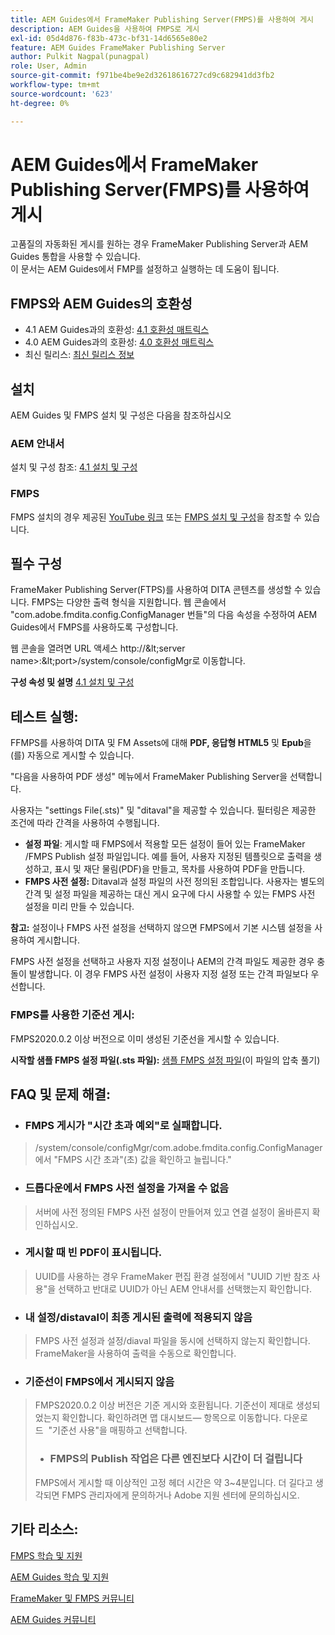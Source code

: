 ```yaml
---
title: AEM Guides에서 FrameMaker Publishing Server(FMPS)를 사용하여 게시
description: AEM Guides을 사용하여 FMPS로 게시
exl-id: 05d4d876-f83b-473c-bf31-14d6565e80e2
feature: AEM Guides FrameMaker Publishing Server
author: Pulkit Nagpal(punagpal)
role: User, Admin
source-git-commit: f971be4be9e2d32618616727cd9c682941dd3fb2
workflow-type: tm+mt
source-wordcount: '623'
ht-degree: 0%

---
```


# AEM Guides에서 FrameMaker Publishing Server(FMPS)를 사용하여 게시

고품질의 자동화된 게시를 원하는 경우 FrameMaker Publishing Server과 AEM Guides 통합을 사용할 수 있습니다.\
이 문서는 AEM Guides에서 FMP를 설정하고 실행하는 데 도움이 됩니다.

## FMPS와 AEM Guides의 호환성

- 4.1 AEM Guides과의 호환성: [4.1 호환성 매트릭스](https://experienceleague.adobe.com/docs/experience-manager-guides-learn/tutorials/release-info/release-notes/on-prem-release-notes/release-notes-4.1.html?lang=en/#compatibility-matrix)
- 4.0 AEM Guides과의 호환성: [4.0 호환성 매트릭스](https://helpx.adobe.com/xml-documentation-for-experience-manager/release-note/release-notes-xml-documentation-solution-4-0.html/#Compatibility%20matrix)
- 최신 릴리스: [최신 릴리스 정보](https://experienceleague.adobe.com/docs/experience-manager-guides-learn/tutorials/release-info/latest-release-info.html?lang=en)

## 설치

AEM Guides 및 FMPS 설치 및 구성은 다음을 참조하십시오

### AEM 안내서

설치 및 구성 참조: [4.1 설치 및 구성](https://helpx.adobe.com/content/dam/help/en/xml-documentation-solution/4-1-2/Adobe-Experience-Manager-Guides_Installation-Configuration-Guide_EN.pdf)

### FMPS

FMPS 설치의 경우 제공된 [YouTube 링크](https://www.youtube.com/watch?v=2deelyM5VA8&amp;t) 또는 [FMPS 설치 및 구성](https://help.adobe.com/en_US/framemaker/server/index.html#t=fmps-user-guide%2Finstall_config_fmps.html%23install_config_fmps&amp;rhtocid=_2)을 참조할 수 있습니다.

## 필수 구성

FrameMaker Publishing Server(FTPS)를 사용하여 DITA 콘텐츠를 생성할 수 있습니다. FMPS는 다양한 출력 형식을 지원합니다. 웹 콘솔에서 &quot;com.adobe.fmdita.config.ConfigManager 번들&quot;의 다음 속성을 수정하여 AEM Guides에서 FMPS를 사용하도록 구성합니다.

웹 콘솔을 열려면 URL 액세스 http://\&lt;server name\>:\&lt;port\>/system/console/configMgr로 이동합니다.

**구성 속성 및 설명** [4.1 설치 및 구성](https://helpx.adobe.com/content/dam/help/en/xml-documentation-solution/4-1-2/Adobe-Experience-Manager-Guides_Installation-Configuration-Guide_EN.pdf#page=89)

## 테스트 실행:

FFMPS를 사용하여 DITA 및 FM Assets에 대해 **PDF, 응답형 HTML5** 및 **Epub**&#x200B;을(를) 자동으로 게시할 수 있습니다.

&quot;다음을 사용하여 PDF 생성&quot; 메뉴에서 FrameMaker Publishing Server을 선택합니다.

사용자는 &quot;settings File(.sts)&quot; 및 &quot;ditaval&quot;을 제공할 수 있습니다. 필터링은 제공한 조건에 따라 간격을 사용하여 수행됩니다.

- **설정 파일**: 게시할 때 FMPS에서 적용할 모든 설정이 들어 있는 FrameMaker /FMPS Publish 설정 파일입니다. 예를 들어, 사용자 지정된 템플릿으로 출력을 생성하고, 표시 및 재단 물림(PDF)을 만들고, 목차를 사용하여 PDF을 만듭니다.
- **FMPS 사전 설정:** Ditaval과 설정 파일의 사전 정의된 조합입니다. 사용자는 별도의 간격 및 설정 파일을 제공하는 대신 게시 요구에 다시 사용할 수 있는 FMPS 사전 설정을 미리 만들 수 있습니다.

**참고:** 설정이나 FMPS 사전 설정을 선택하지 않으면 FMPS에서 기본 시스템 설정을 사용하여 게시합니다.

FMPS 사전 설정을 선택하고 사용자 지정 설정이나 AEM의 간격 파일도 제공한 경우 충돌이 발생합니다. 이 경우 FMPS 사전 설정이 사용자 지정 설정 또는 간격 파일보다 우선합니다.

### FMPS를 사용한 기준선 게시:

FMPS2020.0.2 이상 버전으로 이미 생성된 기준선을 게시할 수 있습니다.

**시작할 샘플 FMPS 설정 파일(.sts 파일):** [샘플 FMPS 설정 파일](https://acrobat.adobe.com/link/track?uri=urn:aaid:scds:US:ef750752-7a7e-4e51-923e-6b7d9861ed54)(이 파일의 압축 풀기)

## FAQ 및 문제 해결:

- ### FMPS 게시가 &quot;시간 초과 예외&quot;로 실패합니다.

>/system/console/configMgr/com.adobe.fmdita.config.ConfigManager에서 &quot;FMPS 시간 초과&quot;(초) 값을 확인하고 늘립니다.&quot;

- ### 드롭다운에서 FMPS 사전 설정을 가져올 수 없음

>서버에 사전 정의된 FMPS 사전 설정이 만들어져 있고 연결 설정이 올바른지 확인하십시오.

- ### 게시할 때 빈 PDF이 표시됩니다.

>UUID를 사용하는 경우 FrameMaker 편집 환경 설정에서 &quot;UUID 기반 참조 사용&quot;을 선택하고 반대로 UUID가 아닌 AEM 안내서를 선택했는지 확인합니다.

- ### 내 설정/distaval이 최종 게시된 출력에 적용되지 않음

>FMPS 사전 설정과 설정/diaval 파일을 동시에 선택하지 않는지 확인합니다. FrameMaker을 사용하여 출력을 수동으로 확인합니다.

- ### 기준선이 FMPS에서 게시되지 않음

>FMPS2020.0.2 이상 버전은 기준 게시와 호환됩니다.
>기준선이 제대로 생성되었는지 확인합니다. 확인하려면 맵 대시보드— 항목으로 이동합니다. 다운로드  &quot;기준선 사용&quot;을 매핑하고 선택합니다.
>- ### FMPS의 Publish 작업은 다른 엔진보다 시간이 더 걸립니다
>FMPS에서 게시할 때 이상적인 고정 헤더 시간은 약 3~4분입니다. 더 길다고 생각되면 FMPS 관리자에게 문의하거나 Adobe 지원 센터에 문의하십시오.

## 기타 리소스:

[FMPS 학습 및 지원](https://helpx.adobe.com/support/framemaker-publishing-server.html)

[AEM Guides 학습 및 지원](https://helpx.adobe.com/in/support/xml-documentation-for-experience-manager.html)

[FrameMaker 및 FMPS 커뮤니티](https://community.adobe.com/t5/framemaker/ct-p/ct-framemaker?page=1&amp;sort=latest_replies&amp;lang=all&amp;tabid=all)

[AEM Guides 커뮤니티](https://experienceleaguecommunities.adobe.com/t5/experience-manager-guides/ct-p/aem-xml-documentation)
